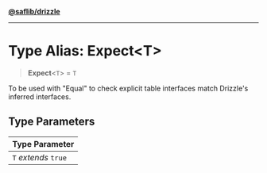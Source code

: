 [**@saflib/drizzle**](../index.md)

***

# Type Alias: Expect\<T\>

> **Expect**\<`T`\> = `T`

To be used with "Equal" to check explicit table interfaces match Drizzle's inferred interfaces.

## Type Parameters

| Type Parameter |
| ------ |
| `T` *extends* `true` |
